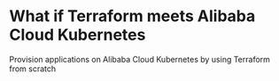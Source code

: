 # What if Terraform meets Alibaba Cloud Kubernetes
Provision applications on Alibaba Cloud Kubernetes by using Terraform from scratch 
